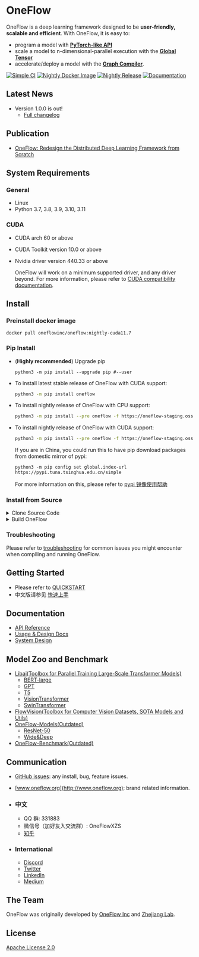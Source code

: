 # OneFlow

OneFlow is a deep learning framework designed to be **user-friendly, scalable and efficient**. With OneFlow, it is easy to:

- program a model with [**PyTorch-like API**](https://oneflow.readthedocs.io/en/master/)
- scale a model to n-dimensional-parallel execution with the [**Global Tensor**](https://docs.oneflow.org/en/master/cookies/global_tensor.html)
- accelerate/deploy a model with the [**Graph Compiler**](https://oneflow.readthedocs.io/en/master/graph.html).

[![Simple CI](https://github.com/Oneflow-Inc/oneflow/actions/workflows/simple.yml/badge.svg)](https://github.com/Oneflow-Inc/oneflow/actions/workflows/simple.yml)
[![Nightly Docker Image](https://github.com/Oneflow-Inc/docker-images/actions/workflows/oneflow-nightly.yml/badge.svg)](https://github.com/Oneflow-Inc/docker-images/actions/workflows/oneflow-nightly.yml)
[![Nightly Release](https://github.com/Oneflow-Inc/oneflow/actions/workflows/release.yml/badge.svg)](https://github.com/Oneflow-Inc/oneflow/actions/workflows/release.yml)
[![Documentation](https://readthedocs.org/projects/oneflow/badge/?version=master)](https://oneflow.readthedocs.io/en/master/?badge=master)

## Latest News

- Version 1.0.0 is out!
  - [Full changelog](https://github.com/Oneflow-Inc/oneflow/releases/tag/v1.0.0)

## Publication

- [OneFlow: Redesign the Distributed Deep Learning Framework from Scratch](https://arxiv.org/abs/2110.15032)

## System Requirements

### General
- Linux
- Python 3.7, 3.8, 3.9, 3.10, 3.11

### CUDA
- CUDA arch 60 or above
- CUDA Toolkit version 10.0 or above
- Nvidia driver version 440.33 or above

  OneFlow will work on a minimum supported driver, and any driver beyond. For more information, please refer to [CUDA compatibility documentation](https://docs.nvidia.com/deploy/cuda-compatibility/index.html).

## Install

### Preinstall docker image

```
docker pull oneflowinc/oneflow:nightly-cuda11.7
```

### Pip Install

- (**Highly recommended**) Upgrade pip

  ```
  python3 -m pip install --upgrade pip #--user
  ```

- To install latest stable release of OneFlow with CUDA support:

  ```bash
  python3 -m pip install oneflow
  ```

- To install nightly release of OneFlow with CPU support:

  ```bash
  python3 -m pip install --pre oneflow -f https://oneflow-staging.oss-cn-beijing.aliyuncs.com/branch/master/cpu
  ```

- To install nightly release of OneFlow with CUDA support:

  ```bash
  python3 -m pip install --pre oneflow -f https://oneflow-staging.oss-cn-beijing.aliyuncs.com/branch/master/cu118
  ```

  If you are in China, you could run this to have pip download packages from domestic mirror of pypi:
  ```
  python3 -m pip config set global.index-url https://pypi.tuna.tsinghua.edu.cn/simple
  ```
  For more information on this, please refer to [pypi 镜像使用帮助](https://mirror.tuna.tsinghua.edu.cn/help/pypi/)

### Install from Source

<details>
<summary>Clone Source Code</summary>

- #### Option 1: Clone source code from GitHub

  ```bash
  git clone https://github.com/Oneflow-Inc/oneflow.git
  ```

- #### Option 2: Download from Aliyun(Only available in China)

  ```bash
  curl https://oneflow-public.oss-cn-beijing.aliyuncs.com/oneflow-src.zip -o oneflow-src.zip
  unzip oneflow-src.zip
  ```

  </details>

<details>
<summary>Build OneFlow</summary>

- Install dependencies
  ```
  apt install -y libopenblas-dev nasm g++ gcc python3-pip cmake autoconf libtool
  ```
  These dependencies are preinstalled in offical conda environment and docker image, you can use the offical conda environment [here](https://github.com/Oneflow-Inc/conda-env) or use the docker image by:
  ```bash
  docker pull oneflowinc/manylinux2014_x86_64_cuda11.2
  ```
- In the root directory of OneFlow source code, run:

  ```
  mkdir build
  cd build
  ```

- Config the project, inside `build` directory:

  - If you are in China

    config for CPU-only like this:

    ```
    cmake .. -C ../cmake/caches/cn/cpu.cmake
    ```

    config for CUDA like this:

    ```
    cmake .. -C ../cmake/caches/cn/cuda.cmake -DCMAKE_CUDA_ARCHITECTURES=80 -DCUDA_TOOLKIT_ROOT_DIR=/usr/local/cuda -DCUDNN_ROOT_DIR=/usr/local/cudnn
    ```

  - If you are not in China

    config for CPU-only like this:

    ```
    cmake .. -C ../cmake/caches/international/cpu.cmake
    ```

    config for CUDA like this:

    ```
    cmake .. -C ../cmake/caches/international/cuda.cmake -DCMAKE_CUDA_ARCHITECTURES=80 -DCUDA_TOOLKIT_ROOT_DIR=/usr/local/cuda -DCUDNN_ROOT_DIR=/usr/local/cudnn
    ```
    Here the DCMAKE\_CUDA\_ARCHITECTURES macro is used to specify the CUDA architecture, and the DCUDA\_TOOLKIT\_ROOT\_DIR and DCUDNN\_ROOT\_DIR macros are used to specify the root path of the CUDA Toolkit and CUDNN.

- Build the project, inside `build` directory, run:

  ```
  make -j$(nproc)
  ```

- Add oneflow to your PYTHONPATH, inside `build` directory, run:

  ```
  source source.sh
  ```

  Please note that this change is not permanent.

- Simple validation

  ```
  python3 -m oneflow --doctor
  ```

  </details>

### Troubleshooting

Please refer to [troubleshooting](docs/source/troubleshooting.md) for common issues you might encounter when compiling and running OneFlow.

## Getting Started

- Please refer to [QUICKSTART](https://docs.oneflow.org/en/master/basics/01_quickstart.html)
- 中文版请参见 [快速上手](https://docs.oneflow.org/master/basics/01_quickstart.html)

## Documentation

- [API Reference](https://oneflow.readthedocs.io/en/master/)
- [Usage & Design Docs](http://docs.oneflow.org/)
- [System Design](https://docs.oneflow.org/en/v0.4.0/basics_topics/essentials_of_oneflow.html)

## Model Zoo and Benchmark

- [Libai(Toolbox for Parallel Training Large-Scale Transformer Models)](https://github.com/Oneflow-Inc/libai)
  - [BERT-large](https://libai.readthedocs.io/en/latest/tutorials/get_started/quick_run.html)
  - [GPT](https://libai.readthedocs.io/en/latest/modules/libai.models.html#id5)
  - [T5](https://libai.readthedocs.io/en/latest/modules/libai.models.html#id4)
  - [VisionTransformer](https://libai.readthedocs.io/en/latest/modules/libai.models.html#id1)
  - [SwinTransformer](https://libai.readthedocs.io/en/latest/modules/libai.models.html#id2)
- [FlowVision(Toolbox for Computer Vision Datasets, SOTA Models and Utils)](https://github.com/Oneflow-Inc/vision)
- [OneFlow-Models(Outdated)](https://github.com/Oneflow-Inc/models)
  - [ResNet-50](https://github.com/Oneflow-Inc/models/tree/main/Vision/classification/image/resnet50)
  - [Wide&Deep](https://github.com/Oneflow-Inc/models/tree/main/RecommenderSystems/wide_and_deep)
- [OneFlow-Benchmark(Outdated)](https://github.com/Oneflow-Inc/OneFlow-Benchmark)

## Communication

- [GitHub issues](https://github.com/Oneflow-Inc/oneflow/issues): any install, bug, feature issues.
- [www.oneflow.org](http://www.oneflow.org): brand related information.

- ### 中文

  - QQ 群: 331883
  - 微信号（加好友入交流群）: OneFlowXZS
  - [知乎](https://www.zhihu.com/org/oneflow-17)

- ### International
  - [Discord](https://discord.gg/4kpjGA5bZY)
  - [Twitter](https://twitter.com/OneFlowNews)
  - [LinkedIn](https://www.linkedin.com/company/oneflow-inc)
  - [Medium](https://oneflow2020.medium.com)

## The Team

OneFlow was originally developed by [OneFlow Inc](http://www.oneflow.org) and [Zhejiang Lab](http://www.zhejianglab.com/).

## License

[Apache License 2.0](LICENSE)
